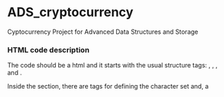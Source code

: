 # ADS_cryptocurrency
Cyptocurrency Project for Advanced Data Structures and Storage

### HTML code description
The code should be a html and it starts with the usual structure tags: <!DOCTYPE html>, <html>, <head>, and <body>.

Inside the <head> section, there are <meta> tags for defining the character set and, a <title> tag for setting the page title, and a <style> section for inserting CSS styles into the document (computer language for laying out and structuring web pages).
The CSS styles define the appearance of various elements on the page.
Styles are set for the body, header, input fields, buttons, containers, list items, links, etc.
Header Section: It contains a form for user input, in this case for searching cryptocurrencies.
Input field for entering a search query and a submit button.
Results Section: This section is conditionally rendered ({% if currency %}) and contains the search results.
It displays information about each cryptocurrency returned from the search.
Information includes the name, NIF, founder, date founded, consensus mechanism, max supply, circulating supply, total supply, market cap, website link, whitepaper link, GitHub link, Reddit link, and possibly other fields.
Results are displayed in an unordered list(<ul>) with list items (<li>). Title Container: It contains an image (<img>) and a title (<h1>).  
The image is a visual representation related to cryptocurrency that was uploaded to pythonanywhere.  The title is “Search cryptocurrencies” Message Section: In this section the code would display content based on whether there is a message to show or not.
Variables: This HTML template seems to be using a templating engine (e.g., Jinja2) as it includes variables like {{ currency_data.name }}, {{ currency_data.NIF }}, etc.
These variables are placeholders for dynamic content that will be filled in by the backend server when the page is rendered.

### FLASK code description
Line by line, first the necessary modules from Flask are imported, as well as the TinyDB and the Query classes from TinyDB. Then, we create a flask application instance, a TInyDB database instance with the JSON file named ‘crytpo_info_db.json’, and a table named ‘crypto-info’ within the TinyDB database to store cryptocurrency information. With the @app.route('/', methods=['GET', 'POST']), we define a route for the rool URL that accepts both the GET and POST requests. After this, we created a function named ‘index()’ where inside we could check if the incoming request method is POST, and retrieve the value of the ‘search_input’ from the form submitted with leading and trailing spaces, check if the ‘search_input’ is not empty, and lastly create a query object for the TinyDB database. Outside the function, we search the ‘crypto_info table for records where the ‘NIF’ or ‘name’ matches the ‘search_input’. Then check if any records were found in the database matching the search criteria, and render the ‘index.html’ with the found cryptocurrency information passed to it. After that you render the ‘index-html’ with a message indicating no results were found for the provided search input, and also render the template with a message indicating that the user should enter a symbol or NIF. Lastly check if the script is being run directly and start the Flask application in debug mode if the script is being run directly. 



### TINYDB code description 
We made the following code in order to create a Jason file, using TinyDB, to hold the data from the cryptocurrencies we have researched. As mentioned before, we use a No SQL database for this project as we do not have the same information for all cryptocurrencies. We begin the code by creating a TinyDB table called “crypto_info_db” in which we will store our data. Next we create a dictionary with the cryptocurrency code as keys, and all the information we gathered for each one as the values. Then we use the “insert_multiple” command to add all the data from our dictionary into the TinyDB table, which will allow us to transfer the data into the Jason file. With this file created we can proceed with the following steps for our website.
